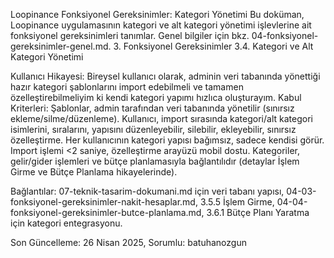Loopinance Fonksiyonel Gereksinimler: Kategori Yönetimi
Bu doküman, Loopinance uygulamasının kategori ve alt kategori yönetimi işlevlerine ait fonksiyonel gereksinimleri tanımlar. Genel bilgiler için bkz. 04-fonksiyonel-gereksinimler-genel.md.
3. Fonksiyonel Gereksinimler
3.4. Kategori ve Alt Kategori Yönetimi

Kullanıcı Hikayesi: Bireysel kullanıcı olarak, adminin veri tabanında yönettiği hazır kategori şablonlarını import edebilmeli ve tamamen özelleştirebilmeliyim ki kendi kategori yapımı hızlıca oluşturayım.
Kabul Kriterleri:
Şablonlar, admin tarafından veri tabanında yönetilir (sınırsız ekleme/silme/düzenleme).
Kullanıcı, import sırasında kategori/alt kategori isimlerini, sıralarını, yapısını düzenleyebilir, silebilir, ekleyebilir, sınırsız özelleştirme.
Her kullanıcının kategori yapısı bağımsız, sadece kendisi görür.
Import işlemi <2 saniye, özelleştirme arayüzü mobil dostu.
Kategoriler, gelir/gider işlemleri ve bütçe planlamasıyla bağlantılıdır (detaylar İşlem Girme ve Bütçe Planlama hikayelerinde).


Bağlantılar: 07-teknik-tasarim-dokumani.md için veri tabanı yapısı, 04-03-fonksiyonel-gereksinimler-nakit-hesaplar.md, 3.5.5 İşlem Girme, 04-04-fonksiyonel-gereksinimler-butce-planlama.md, 3.6.1 Bütçe Planı Yaratma için kategori entegrasyonu.

Son Güncelleme: 26 Nisan 2025, Sorumlu: batuhanozgun
